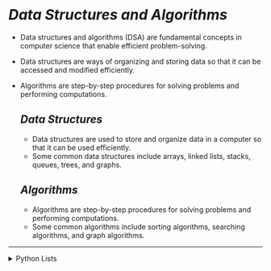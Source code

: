 # *Data Structures and Algorithms*

- Data structures and algorithms (DSA) are fundamental concepts in computer science that enable efficient problem-solving. 
- Data structures are ways of organizing and storing data so that it can be accessed and modified efficiently. 
- Algorithms are step-by-step procedures for solving problems and performing computations.

    ## *Data Structures*
    - Data structures are used to store and organize data in a computer so that it can be used efficiently.
    - Some common data structures include arrays, linked lists, stacks, queues, trees, and graphs.

    ## *Algorithms*
    - Algorithms are step-by-step procedures for solving problems and performing computations.
    - Some common algorithms include sorting algorithms, searching algorithms, and graph algorithms.
***
<details> 
<summary> Python Lists </summary>

# *Python Lists*
- Python lists are a type of data structure that can store multiple elements.
- Lists are mutable, which means that their elements can be changed after they are created.

    <details> 
    <summary> List  Slicing </summary>

    ## *List Slicing*
    - List slicing is a way to access a subset of elements from a list.
    - List slicing uses the syntax `list[start:end:step]` to specify the start index, end index, and step size.
    - ```python
        list = [1, 2, 3, 4, 5]
        print(list[1:4]) # Output: [2, 3, 4]
      ```
    </details>

    <details> 
    <summary> List Method </summary>

    ## *List Method*
    - Python lists have many built-in methods that can be used to modify and manipulate lists.
    - Some common list methods include `append()`, `extend()`, `insert()`, `remove()`, `pop()`, `index()`, `count()`, `sort()`, and `reverse()`.

      ### *List Append*
      - The `append()` method adds an element to the end of a list.
      - ```python
          list = [1, 2, 3]
          list.append(4)
          print(list) # Output: [1, 2, 3, 4]
        ```
    
      ### *List Extend*
      - The `extend()` method adds the elements of one list to the end of another list.
      - ```python
          list1 = [1, 2, 3]
          list2 = [4, 5, 6]
          list1.extend(list2)
          print(list1) # Output: [1, 2, 3, 4, 5, 6]
        ```
      
      ### *List Pop*
      - The `pop()` method removes and returns the element at a specified index.
      - ```python
          list = [1, 2, 3, 4]
          element = list.pop(2)
          print(element) # Output: 3
          print(list) # Output: [1, 2, 4]
        ```
      
      ### *List Insert*
      - The `insert()` method inserts an element at a specified index.
      - ```python
          list = [1, 2, 3, 4]
          list.insert(2, 5)
          print(list) # Output: [1, 2, 5, 3, 4]
        ```
      
      ### *List Remove*
      - The `remove()` method removes the first occurrence of a specified element from a list.
      - ```python
          list = [1, 2, 3, 4, 3]
          list.remove(3)
          print(list) # Output: [1, 2, 4, 3]
        ```
      
      ### *List Index*
      - The `index()` method returns the index of the first occurrence of a specified element in a list.
      - ```python
          list = [1, 2, 3, 4]
          index = list.index(3)
          print(index) # Output: 2
        ```

      ### *List Count*
      - The `count()` method returns the number of occurrences of a specified element in a list.
      - ```python
          list = [1, 2, 3, 4, 3]
          count = list.count(3)
          print(count) # Output: 2
        ```
      
      ### *List Sort*
      - The `sort()` method sorts the elements of a list in ascending order.
      - ```python
          list = [3, 1, 4, 1, 5, 9, 2, 6, 5]
          list.sort()
          print(list) # Output: [1, 1, 2, 3, 4, 5, 5, 6, 9]
        ```
      
      ### *List Reverse*
      - The `reverse()` method reverses the order of the elements in a list.
      - ```python
          list = [1, 2, 3, 4]
          list.reverse()
          print(list) # Output: [4, 3, 2, 1]
        ```
***
</details>



